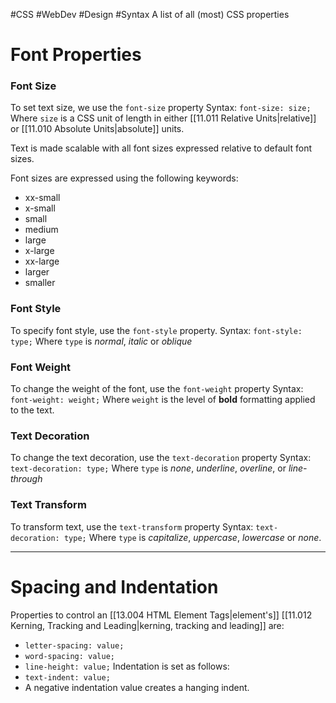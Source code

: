 #CSS #WebDev #Design #Syntax 
A list of all (most) CSS properties 

# Font Properties

### Font Size
To set text size, we use the `font-size` property
Syntax:
`font-size: size;`
Where `size` is a CSS unit of length in either [[11.011 Relative Units|relative]] or [[11.010 Absolute Units|absolute]] units.

Text is made scalable with all font sizes expressed relative to default font sizes.

Font sizes are expressed using the following keywords:
- xx-small
- x-small
- small
- medium
- large
- x-large
- xx-large
- larger
- smaller

### Font Style
To specify font style, use the `font-style` property.
Syntax:
`font-style: type;`
Where `type` is *normal*, *italic* or *oblique* 

### Font Weight
To change the weight of the font, use the `font-weight` property
Syntax:
`font-weight: weight;`
Where `weight` is the level of **bold** formatting applied to the text.

### Text Decoration
To change the text decoration, use the `text-decoration` property
Syntax:
`text-decoration: type;`
Where `type` is *none*, *underline*, *overline*, or *line-through*

### Text Transform
To transform text, use the `text-transform` property
Syntax:
`text-decoration: type;`
Where `type` is *capitalize*, *uppercase*, *lowercase* or *none*.



---
# Spacing and Indentation
Properties to control an [[13.004 HTML Element Tags|element's]] [[11.012 Kerning, Tracking and Leading|kerning, tracking and leading]] are:
- `letter-spacing: value;`
- `word-spacing: value;`
- `line-height: value;`
Indentation is set as follows:
- `text-indent: value;`
- A negative indentation value creates a hanging indent.
